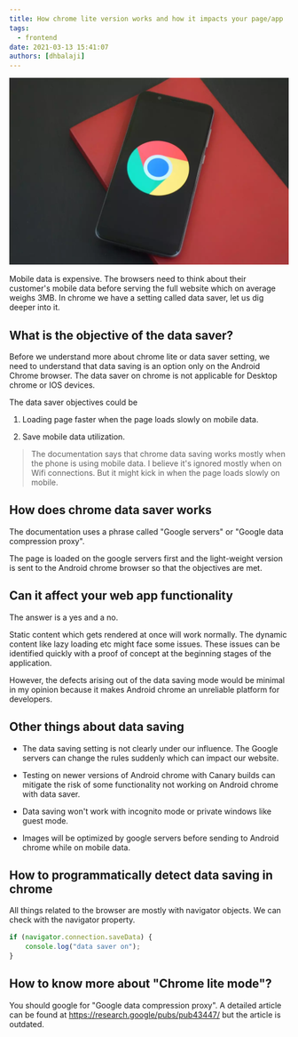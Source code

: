 ```yaml
---
title: How chrome lite version works and how it impacts your page/app
tags:
  - frontend
date: 2021-03-13 15:41:07
authors: [dhbalaji]
---
```


![chrome lite](./assets/chromelite.webp)

Mobile data is expensive. The browsers need to think about their customer's mobile data before serving the full website which on average weighs 3MB. In chrome we have a setting called data saver, let us dig deeper into it.


 
## What is the objective of the data saver?

Before we understand more about chrome lite or data saver setting, we need to understand that data saving is an option only on the Android Chrome browser. The data saver on chrome is not applicable for Desktop chrome or IOS devices.

The data saver objectives could be 

1. Loading page faster when the page loads slowly on mobile data.

2. Save mobile data utilization.

> The documentation says that chrome data saving works mostly when the phone is using mobile data. I believe it's ignored mostly when on Wifi connections. But it might kick in when the page loads slowly on mobile.

## How does chrome data saver works

The documentation uses a phrase called "Google servers" or "Google data compression proxy".

The page is loaded on the google servers first and the light-weight version is sent to the Android chrome browser so that the objectives are met.

## Can it affect your web app functionality

The answer is a yes and a no.

Static content which gets rendered at once will work normally. The dynamic content like lazy loading etc might face some issues. These issues can be identified quickly with a proof of concept at the beginning stages of the application.

However, the defects arising out of the data saving mode would be minimal in my opinion because it makes Android chrome an unreliable platform for developers.

## Other things about data saving

- The data saving setting is not clearly under our influence. The Google servers can change the rules suddenly which can impact our website.

- Testing on newer versions of Android chrome with Canary builds can mitigate the risk of some functionality not working on Android chrome with data saver.

- Data saving won't work with incognito mode or private windows like guest mode.

- Images will be optimized by google servers before sending to Android chrome while on mobile data.

## How to programmatically detect data saving in chrome

All things related to the browser are mostly with navigator objects. We can check with the navigator property.

```javascript
if (navigator.connection.saveData) {
    console.log("data saver on");
}
```

## How to know more about "Chrome lite mode"?

You should google for "Google data compression proxy". A detailed article can be found at <https://research.google/pubs/pub43447/> but the article is outdated.
